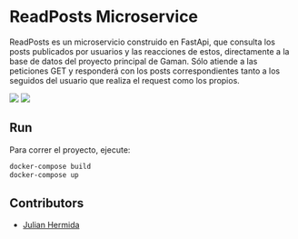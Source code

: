 # ReadPosts Microservice

ReadPosts es un microservicio construido en FastApi, que consulta los posts publicados por usuarios y las reacciones de estos, directamente a la base de datos del proyecto principal de Gaman.
Sólo atiende a las peticiones GET y responderá con los posts correspondientes tanto a los seguidos del usuario que realiza el request como los propios.

![](https://img.shields.io/badge/python-v3.9-blue)
![](https://img.shields.io/badge/FastApi-v0.70.0-blue)

## Run

Para correr el proyecto, ejecute:

```bash
docker-compose build
docker-compose up
```

## Contributors
- [Julian Hermida](https://github.com/Julian-Bio0404)
